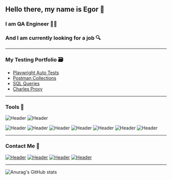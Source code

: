 ## Hello there, my name is Egor  :wave: 
### I am QA Engineer  :technologist: 
### And I am currently looking for a job  :mag:
---------------------------------------------------------------------

### My Testing Portfolio  :card_file_box:

 - [Playwright Auto Tests](https://github.com/egorsoroka8/saucelabs)
 - [Postman Collections](https://www.postman.com/egorsoroka/workspace/dummy-api/overview)
 - [SQL Queries](https://github.com/egorsoroka8/SQL)
 - [Charles Proxy](https://github.com/egorsoroka8/charlesproxy)



 

-----------------------------------------------------------------------


### Tools  :hammer:
![Header](https://img.shields.io/badge/Jira-D3D3D3?style=for-the-badge&logo=jira&logoColor=136be1)
![Header](https://img.shields.io/badge/JAVASCRIPT-D3D3D3?style=for-the-badge&logo=javascript&logoColor=090909)

![Header](https://img.shields.io/badge/Postman-D3D3D3?style=for-the-badge&logo=postman&logoColor=f76935)
![Header](https://img.shields.io/badge/git-D3D3D3?style=for-the-badge&logo=git&logoColor=090909)
![Header]()
![Header](https://img.shields.io/badge/Playwright-D3D3D3?style=for-the-badge&logo=playwright&logoColor=090909)
![Header](https://img.shields.io/badge/PostgreSQL-D3D3D3?style=for-the-badge&logo=postgresql&logoColor=090909)
![Header](https://img.shields.io/badge/DevTools-D3D3D3?style=for-the-badge&logo=googlechrome&logoColor=2674f2)
![Header](https://img.shields.io/badge/Charles_Proxy-D3D3D3?style=for-the-badge&)


-------------------------------------------------------------------------
### Contact Me  :memo:
[![Header](https://img.shields.io/badge/Telegram-D3D3D3?style=for-the-badge&logo=telegram&logoColor=31a5db)](https://t.me/egorsoroka)
[![Header](https://img.shields.io/badge/Linkedin-D3D3D3?style=for-the-badge&logo=linkedin&logoColor=0073b1)](https://www.linkedin.com/in/egorsoroka8/)
[![Header](https://img.shields.io/badge/Instagram-D3D3D3?style=for-the-badge&logo=instagram&logoColor=FF00FF)](https://www.instagram.com/egorsoroka/)
[![Header](https://img.shields.io/badge/Twitter-D3D3D3?style=for-the-badge&logo=twitter&logoColor=1c96e8)](https://twitter.com/egorsoroka_)


-------------------------------------------------------------------------

![Anurag's GitHub stats](https://github-readme-stats.vercel.app/api?username=egorsoroka8&show_icons=true&theme=swift)
